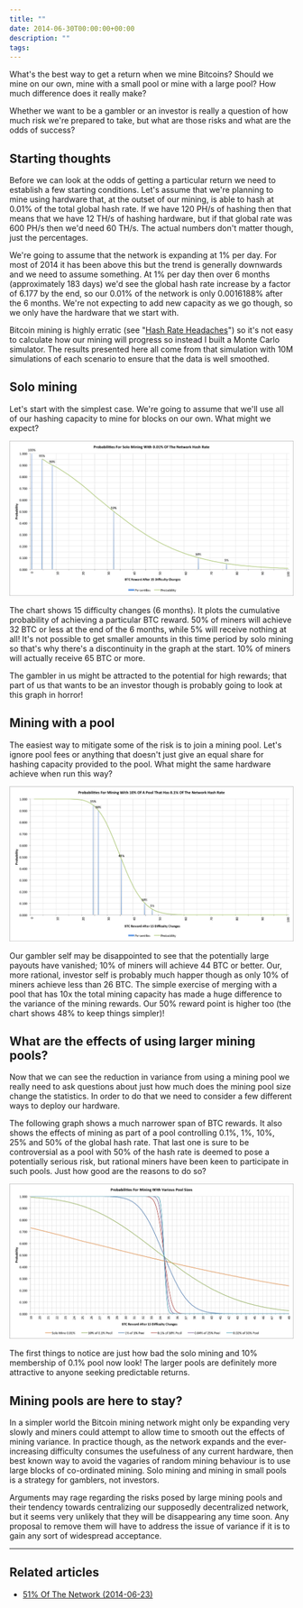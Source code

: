 ```yaml
---
title: ""
date: 2014-06-30T00:00:00+00:00
description: ""
tags: 
---
```

What's the best way to get a return when we mine Bitcoins? Should we
mine on our own, mine with a small pool or mine with a large pool? How
much difference does it really make?

Whether we want to be a gambler or an investor is really a question of
how much risk we're prepared to take, but what are those risks and what
are the odds of success?

## Starting thoughts

Before we can look at the odds of getting a particular return we need to
establish a few starting conditions. Let's assume that we're planning
to mine using hardware that, at the outset of our mining, is able to
hash at 0.01% of the total global hash rate. If we have 120 PH/s of
hashing then that means that we have 12 TH/s of hashing hardware, but if
that global rate was 600 PH/s then we'd need 60 TH/s. The actual
numbers don't matter though, just the percentages.

We're going to assume that the network is expanding at 1% per day. For
most of 2014 it has been above this but the trend is generally downwards
and we need to assume something. At 1% per day then over 6 months
(approximately 183 days) we'd see the global hash rate increase by a
factor of 6.177 by the end, so our 0.01% of the network is only
0.0016188% after the 6 months. We're not expecting to add new capacity
as we go though, so we only have the hardware that we start with.

Bitcoin mining is highly erratic (see "[Hash Rate Headaches](index.php?option=com_content&view=article&id=27:hash-rate-headaches&catid=8:analysis&Itemid=110)")
so it's not easy to calculate how our mining will progress so instead I
built a Monte Carlo simulator. The results presented here all come from
that simulation with 10M simulations of each scenario to ensure that the
data is well smoothed.

## Solo mining

Let's start with the simplest case. We're going to assume that we'll
use all of our hashing capacity to mine for blocks on our own. What
might we expect?

![Solo mining with 0.01% of the Bitcoin hash rate for 15 difficulty changes](./solo-mine.png)

The chart shows 15 difficulty changes (6 months). It plots the
cumulative probability of achieving a particular BTC reward. 50% of
miners will achieve 32 BTC or less at the end of the 6 months, while 5%
will receive nothing at all! It's not possible to get smaller amounts
in this time period by solo mining so that's why there's a
discontinuity in the graph at the start. 10% of miners will actually
receive 65 BTC or more.

The gambler in us might be attracted to the potential for high rewards;
that part of us that wants to be an investor though is probably going to
look at this graph in horror!

## Mining with a pool

The easiest way to mitigate some of the risk is to join a mining pool.
Let's ignore pool fees or anything that doesn't just give an equal
share for hashing capacity provided to the pool. What might the same
hardware achieve when run this way?

![Bitcoin mining reward with 10% of a pool that has 0.1% of the total network hash rate](./small-pool-mine.png)

Our gambler self may be disappointed to see that the potentially large
payouts have vanished; 10% of miners will achieve 44 BTC or better. Our,
more rational, investor self is probably much happer though as only 10%
of miners achieve less than 26 BTC. The simple exercise of merging with
a pool that has 10x the total mining capacity has made a huge difference
to the variance of the mining rewards. Our 50% reward point is higher
too (the chart shows 48% to keep things simpler)!

## What are the effects of using larger mining pools?

Now that we can see the reduction in variance from using a mining pool
we really need to ask questions about just how much does the mining pool
size change the statistics. In order to do that we need to consider a
few different ways to deploy our hardware.

The following graph shows a much narrower span of BTC rewards. It also
shows the effects of mining as part of a pool controlling 0.1%, 1%, 10%,
25% and 50% of the global hash rate. That last one is sure to be
controversial as a pool with 50% of the hash rate is deemed to pose a
potentially serious risk, but rational miners have been keen to
participate in such pools. Just how good are the reasons to do so?

![Comparison of Bitcoin mining rewards for different pool sizes](./mining-comparison.png)

The first things to notice are just how bad the solo mining and 10%
membership of 0.1% pool now look! The larger pools are definitely more
attractive to anyone seeking predictable returns.

## Mining pools are here to stay?

In a simpler world the Bitcoin mining network might only be expanding
very slowly and miners could attempt to allow time to smooth out the
effects of mining variance. In practice though, as the network expands
and the ever-increasing difficulty consumes the usefulness of any
current hardware, then best known way to avoid the vagaries of random
mining behaviour is to use large blocks of co-ordinated mining. Solo
mining and mining in small pools is a strategy for gamblers, not
investors.

Arguments may rage regarding the risks posed by large mining pools and
their tendency towards centralizing our supposedly decentralized
network, but it seems very unlikely that they will be disappearing any
time soon. Any proposal to remove them will have to address the issue of
variance if it is to gain any sort of widespread acceptance.

------------------------------------------------------------------------

## Related articles

- [51% Of The Network (2014-06-23)](index.php?option=com_content&view=article&id=31:51-percent-of-the-network&catid=8:analysis&Itemid=110)
